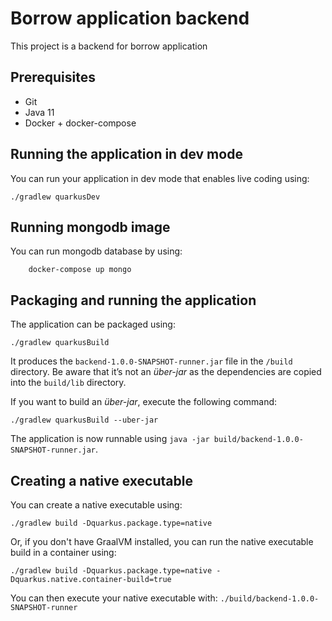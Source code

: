 # Borrow application backend

This project is a backend for borrow application

## Prerequisites
* Git 
* Java 11
* Docker + docker-compose

## Running the application in dev mode

You can run your application in dev mode that enables live coding using:
```shell script
./gradlew quarkusDev
```

## Running mongodb image
You can run mongodb database by using:
```
    docker-compose up mongo
```

## Packaging and running the application

The application can be packaged using:
```shell script
./gradlew quarkusBuild
```
It produces the `backend-1.0.0-SNAPSHOT-runner.jar` file in the `/build` directory.
Be aware that it’s not an _über-jar_ as the dependencies are copied into the `build/lib` directory.

If you want to build an _über-jar_, execute the following command:
```shell script
./gradlew quarkusBuild --uber-jar
```

The application is now runnable using `java -jar build/backend-1.0.0-SNAPSHOT-runner.jar`.

## Creating a native executable

You can create a native executable using: 
```shell script
./gradlew build -Dquarkus.package.type=native
```

Or, if you don't have GraalVM installed, you can run the native executable build in a container using: 
```shell script
./gradlew build -Dquarkus.package.type=native -Dquarkus.native.container-build=true
```

You can then execute your native executable with: `./build/backend-1.0.0-SNAPSHOT-runner`




